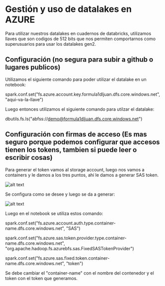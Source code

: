 # Gestión y uso de datalakes en AZURE

Para utilizar nuestros datalakes en cuadernos de databricks, utilizamos llaves que son codigos de 512 bits que nos permiten comportarnos como superusuarios para usar los datalakes gen2.

## Configuración (no segura para subir a github o lugares publicos)

Utilizamos el siguiente comando para poder utilizar el datalake en un notebook:



spark.conf.set("fs.azure.account.key.formula1dljuan.dfs.core.windows.net", "aqui-va-la-llave")

Luego entonces utilizamos el siguiente comando para utilzar el datalake:

dbutils.fs.ls("abfss://demo@formula1dljuan.dfs.core.windows.net")

## Configuración con firmas de acceso (Es mas seguro porque podemos configurar que accesos tienen los tokens, tambien si puede leer o escribir cosas)

Para generar el token vamos al storage account, luego nos vamos a containers y le damos a los tres puntos, ahí le damos a generar SAS token.

![alt text](tokensas1.png)

Se configura como se desee y luego se da a generar:

![alt text](tokensas2.png)

Luego en el notebook se utiliza estos comando:

spark.conf.set("fs.azure.account.auth.type.container-name.dfs.core.windows.net", "SAS")

spark.conf.set("fs.azure.sas.token.provider.type.container-name.dfs.core.windows.net", "org.apache.hadoop.fs.azurebfs.sas.FixedSASTokenProvider")

spark.conf.set("fs.azure.sas.fixed.token.container-name.dfs.core.windows.net", "token")

Se debe cambiar el "container-name" con el nombre del contenedor y el token con el token que generamos.






